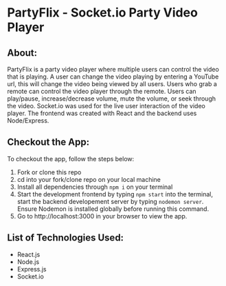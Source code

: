 # PartyFlix - Socket.io Party Video Player

## About:

PartyFlix is a party video player where multiple users can control the video that is playing. A user can change the video playing by entering a YouTube url, this will change the video being viewed by all users. Users who grab a remote can control the video player through the remote. Users can play/pause, increase/decrease volume, mute the volume, or seek through the video. Socket.io was used for the live user interaction of the video player. The frontend was created with React and the backend uses Node/Express.

## Checkout the App:

To checkout the app, follow the steps below:
1. Fork or clone this repo
2. cd into your fork/clone repo on your local machine
3. Install all dependencies through `npm i` on your terminal
4. Start the development frontend by typing `npm start` into the terminal, start the backend developement server by typing `nodemon server`. Ensure Nodemon is installed globally before running this command.
5. Go to http://localhost:3000 in your browser to view the app.

## List of Technologies Used:
- React.js
- Node.js
- Express.js
- Socket.io